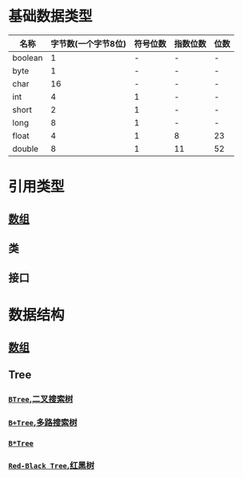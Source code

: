 # 基础数据类型
名称|字节数(一个字节8位)|符号位数|指数位数|位数
---|---|---|---|---
boolean|1|-|-|-
byte|1|-|-|-
char|16|-|-|-|-
int|4|1|-|-
short|2|1|-|-
long|8|1|-|-
float|4|1|8|23
double|8|1|11|52

# 引用类型

## [数组](Array.md)
    
## 类

## 接口

# 数据结构

## [数组](Array.md)

## Tree

### [`BTree`,二叉搜索树](BTree.md)

### [`B+Tree`,多路搜索树](B+Tree.md)

### [`B*Tree`](BxTree.md)

### [`Red-Black Tree`,红黑树](Red_Black_Tree.md)